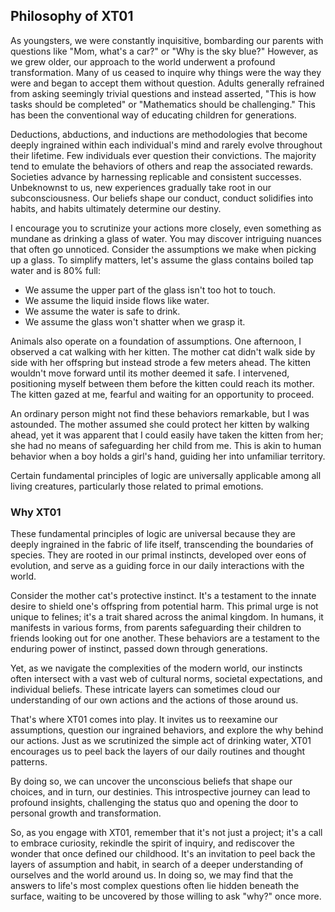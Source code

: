 ## Philosophy of XT01
As youngsters, we were constantly inquisitive, bombarding our parents with questions like "Mom, what's a car?" or "Why is the sky blue?" However, as we grew older, our approach to the world underwent a profound transformation. Many of us ceased to inquire why things were the way they were and began to accept them without question. Adults generally refrained from asking seemingly trivial questions and instead asserted, "This is how tasks should be completed" or "Mathematics should be challenging." This has been the conventional way of educating children for generations.

Deductions, abductions, and inductions are methodologies that become deeply ingrained within each individual's mind and rarely evolve throughout their lifetime. Few individuals ever question their convictions. The majority tend to emulate the behaviors of others and reap the associated rewards. Societies advance by harnessing replicable and consistent successes. Unbeknownst to us, new experiences gradually take root in our subconsciousness. Our beliefs shape our conduct, conduct solidifies into habits, and habits ultimately determine our destiny.

I encourage you to scrutinize your actions more closely, even something as mundane as drinking a glass of water. You may discover intriguing nuances that often go unnoticed. Consider the assumptions we make when picking up a glass. To simplify matters, let's assume the glass contains boiled tap water and is 80% full:

- We assume the upper part of the glass isn't too hot to touch.
- We assume the liquid inside flows like water.
- We assume the water is safe to drink.
- We assume the glass won't shatter when we grasp it.


Animals also operate on a foundation of assumptions. One afternoon, I observed a cat walking with her kitten. The mother cat didn't walk side by side with her offspring but instead strode a few meters ahead. The kitten wouldn't move forward until its mother deemed it safe. I intervened, positioning myself between them before the kitten could reach its mother. The kitten gazed at me, fearful and waiting for an opportunity to proceed.

An ordinary person might not find these behaviors remarkable, but I was astounded. The mother assumed she could protect her kitten by walking ahead, yet it was apparent that I could easily have taken the kitten from her; she had no means of safeguarding her child from me. This is akin to human behavior when a boy holds a girl's hand, guiding her into unfamiliar territory.

Certain fundamental principles of logic are universally applicable among all living creatures, particularly those related to primal emotions.


### Why XT01
These fundamental principles of logic are universal because they are deeply ingrained in the fabric of life itself, transcending the boundaries of species. They are rooted in our primal instincts, developed over eons of evolution, and serve as a guiding force in our daily interactions with the world.

Consider the mother cat's protective instinct. It's a testament to the innate desire to shield one's offspring from potential harm. This primal urge is not unique to felines; it's a trait shared across the animal kingdom. In humans, it manifests in various forms, from parents safeguarding their children to friends looking out for one another. These behaviors are a testament to the enduring power of instinct, passed down through generations.

Yet, as we navigate the complexities of the modern world, our instincts often intersect with a vast web of cultural norms, societal expectations, and individual beliefs. These intricate layers can sometimes cloud our understanding of our own actions and the actions of those around us.

That's where XT01 comes into play. It invites us to reexamine our assumptions, question our ingrained behaviors, and explore the why behind our actions. Just as we scrutinized the simple act of drinking water, XT01 encourages us to peel back the layers of our daily routines and thought patterns.

By doing so, we can uncover the unconscious beliefs that shape our choices, and in turn, our destinies. This introspective journey can lead to profound insights, challenging the status quo and opening the door to personal growth and transformation.

So, as you engage with XT01, remember that it's not just a project; it's a call to embrace curiosity, rekindle the spirit of inquiry, and rediscover the wonder that once defined our childhood. It's an invitation to peel back the layers of assumption and habit, in search of a deeper understanding of ourselves and the world around us. In doing so, we may find that the answers to life's most complex questions often lie hidden beneath the surface, waiting to be uncovered by those willing to ask "why?" once more.




